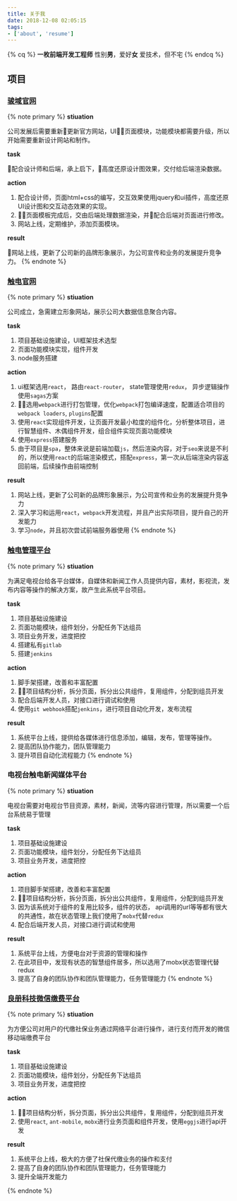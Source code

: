 ```yaml
---
title: 关于我
date: 2018-12-08 02:05:15
tags:
- ['about', 'resume']
---
```


{% cq %}
**一枚前端开发工程师**
性别**男**，爱好**女**
爱技术，但不宅
{% endcq %}

## 项目

### [骏域官网](http://www.gzjunyu.com)

{% note primary %}
**stiuation**

公司发展后需要重新更新官方网站，UI，页面模块，功能模块都需要升级，所以开始需要重新设计网站和制作。

**task**

配合设计师和后端，承上启下，高度还原设计图效果，交付给后端渲染数据。

**action**

1. 配合设计师，页面html+css的编写，交互效果使用jquery和ui插件，高度还原UI设计图和交互动态效果的实现。
2. 页面模板完成后，交由后端处理数据渲染，并配合后端对页面进行修改。
3. 网站上线，定期维护，添加页面模块。

**result**

网站上线，更新了公司新的品牌形象展示，为公司宣传和业务的发展提升竞争力。
{% endnote %}

### [触电官网](http://www.itouchtv.cn)

{% note primary %}
**stiuation**

公司成立，急需建立形象网站，展示公司大数据信息聚合内容。

**task**

1. 项目基础设施建设，UI框架技术选型
2. 页面功能模块实现，组件开发
3. node服务搭建

**action**

1. ui框架选用`react`， 路由`react-router`， state管理使用`redux`， 异步逻辑操作使用`sagas`方案
2. 选用`webpack`进行打包管理，优化`webpack`打包编译速度，配置适合项目的`webpack loaders`, `plugins`配置
3. 使用`react`实现组件开发，让页面开发最小粒度的组件化，分析整体项目，进行智慧组件、木偶组件开发，组合组件实现页面功能模块
4. 使用`express`搭建服务
5. 由于项目是`spa`，整体来说是前端加载`js`，然后渲染内容，对于`seo`来说是不利的，所以使用`react`的后端渲染模式，搭配`express`，第一次从后端渲染内容返回前端，后续操作由前端控制

**result**

1. 网站上线，更新了公司新的品牌形象展示，为公司宣传和业务的发展提升竞争力
2. 深入学习和运用`react`，`webpack`开发流程，并且产出实际项目，提升自己的开发能力
3. 学习`node`，并且初次尝试前端服务器使用
{% endnote %}

### [触电管理平台](http://media.itouchtv.cn)

{% note primary %}
**stiuation**

为满足电视台给各平台媒体，自媒体和新闻工作人员提供内容，素材，影视流，发布内容等操作的解决方案，故产生此系统平台项目。

**task**

1. 项目基础设施建设
2. 页面功能模块，组件划分，分配任务下达组员
3. 项目业务开发，进度把控
4. 搭建私有`gitlab`
5. 搭建`jenkins`

**action**

1. 脚手架搭建，改善和丰富配置
2. 项目结构分析，拆分页面，拆分出公共组件，复用组件，分配到组员开发
3. 配合后端开发人员，对接口进行调试和使用
4. 使用`git webhook`搭配`jenkins`，进行项目自动化开发，发布流程

**result**

1. 系统平台上线，提供给各媒体进行信息添加，编辑，发布，管理等操作。
2. 提高团队协作能力，团队管理能力
3. 提升项目自动化流程能力
{% endnote %}

### 电视台触电新闻媒体平台

{% note primary %}
**stiuation**

电视台需要对电视台节目资源，素材，新闻，流等内容进行管理，所以需要一个后台系统易于管理

**task**

1. 项目基础设施建设
2. 页面功能模块，组件划分，分配任务下达组员
3. 项目业务开发，进度把控

**action**

1. 项目脚手架搭建，改善和丰富配置
2. 项目结构分析，拆分页面，拆分出公共组件，复用组件，分配到组员开发
3. 因为该系统对于组件的复用比较多，组件的状态， api调用的url等等都有很大的共通性，故在状态管理上我们使用了`mobx`代替`redux`
3. 配合后端开发人员，对接口进行调试和使用

**result**

1. 系统平台上线，方便电台对于资源的管理和操作
2. 在此项目中，发现有状态的智慧组件居多，所以选用了mobx状态管理代替redux
3. 提高了自身的团队协作和团队管理能力，任务管理能力
{% endnote %}

### [良册科技微信缴费平台](m.gzlc88.com.cn)

{% note primary %}
**stiuation**

为方便公司对用户的代缴社保业务通过网络平台进行操作，进行支付而开发的微信移动端缴费平台

**task**

1. 项目基础设施建设
2. 页面功能模块，组件划分，分配任务下达组员
3. 项目业务开发，进度把控

**action**

1. 项目结构分析，拆分页面，拆分出公共组件，复用组件，分配到组员开发
2. 使用`react`, `ant-mobile`, `mobx`进行业务页面和组件开发，使用`eggjs`进行api开发

**result**

1. 系统平台上线，极大的方便了社保代缴业务的操作和支付
2. 提高了自身的团队协作和团队管理能力，任务管理能力
3. 提升全端开发能力

{% endnote %}
